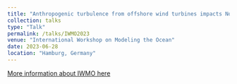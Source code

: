 ```yaml
---
title: "Anthropogenic turbulence from offshore wind turbines impacts North Sea primary productivity"
collection: talks
type: "Talk"
permalink: /talks/IWMO2023
venue: "International Workshop on Modeling the Ocean"
date: 2023-06-28
location: "Hamburg, Germany"
---
```


[More information about IWMO here](https://iwmo.net/)

